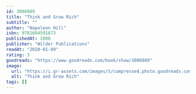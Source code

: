 ```yaml
---
id: 3006989
title: "Think and Grow Rich"
subtitle: ""
author: "Napoleon Hill"
isbn: 9781604591873
publishedAt: 2008
publisher: "Wilder Publications"
readAt: "2020-01-09"
rating: 3
goodreads: "https://www.goodreads.com/book/show/3006989"
image:
  url: "https://i.gr-assets.com/images/S/compressed.photo.goodreads.com/books/1347632401l/3006989.jpg"
  alt: "Think and Grow Rich"
tags: []
---
```

